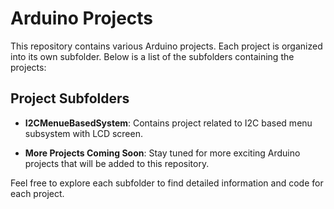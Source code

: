 # Arduino Projects

This repository contains various Arduino projects. Each project is organized into its own subfolder. Below is a list of the subfolders containing the projects:

## Project Subfolders

- **I2CMenueBasedSystem**: Contains project related to I2C based menu subsystem with LCD screen.

- **More Projects Coming Soon**: Stay tuned for more exciting Arduino projects that will be added to this repository.

Feel free to explore each subfolder to find detailed information and code for each project.